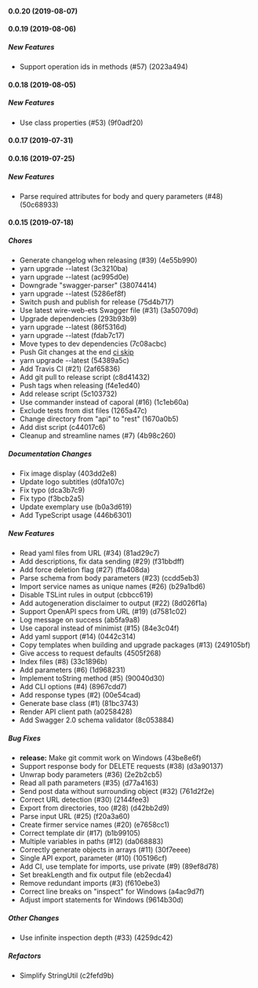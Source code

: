 #### 0.0.20 (2019-08-07)

#### 0.0.19 (2019-08-06)

##### New Features

- Support operation ids in methods (#57) (2023a494)

#### 0.0.18 (2019-08-05)

##### New Features

- Use class properties (#53) (9f0adf20)

#### 0.0.17 (2019-07-31)

#### 0.0.16 (2019-07-25)

##### New Features

- Parse required attributes for body and query parameters (#48) (50c68933)

#### 0.0.15 (2019-07-18)

##### Chores

- Generate changelog when releasing (#39) (4e55b990)
- yarn upgrade --latest (3c3210ba)
- yarn upgrade --latest (ac995d0e)
- Downgrade "swagger-parser" (38074414)
- yarn upgrade --latest (5286ef8f)
- Switch push and publish for release (75d4b717)
- Use latest wire-web-ets Swagger file (#31) (3a50709d)
- Upgrade dependencies (293b93b9)
- yarn upgrade --latest (86f5316d)
- yarn upgrade --latest (fdab7c17)
- Move types to dev dependencies (7c08acbc)
- Push Git changes at the end [ci skip](0464ea5c)
- yarn upgrade --latest (54389a5c)
- Add Travis CI (#21) (2af65836)
- Add git pull to release script (c8d41432)
- Push tags when releasing (f4e1ed40)
- Add release script (5c103732)
- Use commander instead of caporal (#16) (1c1eb60a)
- Exclude tests from dist files (1265a47c)
- Change directory from "api" to "rest" (1670a0b5)
- Add dist script (c44017c6)
- Cleanup and streamline names (#7) (4b98c260)

##### Documentation Changes

- Fix image display (403dd2e8)
- Update logo subtitles (d0fa107c)
- Fix typo (dca3b7c9)
- Fix typo (f3bcb2a5)
- Update exemplary use (b0a3d619)
- Add TypeScript usage (446b6301)

##### New Features

- Read yaml files from URL (#34) (81ad29c7)
- Add descriptions, fix data sending (#29) (f31bbdff)
- Add force deletion flag (#27) (ffa408da)
- Parse schema from body parameters (#23) (ccdd5eb3)
- Import service names as unique names (#26) (b29a1bd6)
- Disable TSLint rules in output (cbbcc619)
- Add autogeneration disclaimer to output (#22) (8d026f1a)
- Support OpenAPI specs from URL (#19) (d7581c02)
- Log message on success (ab5fa9a8)
- Use caporal instead of minimist (#15) (84e3c04f)
- Add yaml support (#14) (0442c314)
- Copy templates when building and upgrade packages (#13) (249105bf)
- Give access to request defaults (4505f268)
- Index files (#8) (33c1896b)
- Add parameters (#6) (1d968231)
- Implement toString method (#5) (90040d30)
- Add CLI options (#4) (8967cdd7)
- Add response types (#2) (00e54cad)
- Generate base class (#1) (81bc3743)
- Render API client path (a0258428)
- Add Swagger 2.0 schema validator (8c053884)

##### Bug Fixes

- **release:** Make git commit work on Windows (43be8e6f)
- Support response body for DELETE requests (#38) (d3a90137)
- Unwrap body parameters (#36) (2e2b2cb5)
- Read all path parameters (#35) (d77a4163)
- Send post data without surrounding object (#32) (761d2f2e)
- Correct URL detection (#30) (2144fee3)
- Export from directories, too (#28) (d42bb2d9)
- Parse input URL (#25) (f20a3a60)
- Create firmer service names (#20) (e7658cc1)
- Correct template dir (#17) (b1b99105)
- Multiple variables in paths (#12) (da068883)
- Correctly generate objects in arrays (#11) (30f7eeee)
- Single API export, parameter (#10) (105196cf)
- Add CI, use template for imports, use private (#9) (89ef8d78)
- Set breakLength and fix output file (eb2ecda4)
- Remove redundant imports (#3) (f610ebe3)
- Correct line breaks on "inspect" for Windows (a4ac9d7f)
- Adjust import statements for Windows (9614b30d)

##### Other Changes

- Use infinite inspection depth (#33) (4259dc42)

##### Refactors

- Simplify StringUtil (c2fefd9b)
